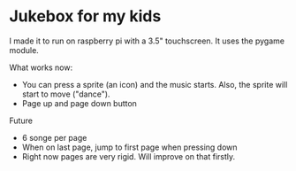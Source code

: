 # Jukebox for my kids

I made it to run on raspberry pi with a 3.5" touchscreen. It uses the pygame module.

What works now:
- You can press a sprite (an icon) and the music starts. Also, the sprite will start to move ("dance").
- Page up and page down button

Future
- 6 songe per page
- When on last page, jump to first page when pressing down
- Right now pages are very rigid. Will improve on that firstly.
